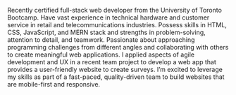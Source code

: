 Recently certified full-stack web developer from the University of Toronto Bootcamp. Have vast experience in technical hardware and customer service in retail and telecommunications industries. Possess skills in HTML, CSS, JavaScript, and MERN stack and strengths in problem-solving, attention to detail, and teamwork. Passionate about approaching programming challenges from different angles and collaborating with others to create meaningful web applications. I applied aspects of agile development and UX in a recent team project to develop a web app that provides a user-friendly website to create surveys. I’m excited to leverage my skills as part of a fast-paced, quality-driven team to build websites that are mobile-first and responsive.
